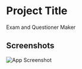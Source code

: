 # Project Title

Exam and Questioner Maker

## Screenshots

![App Screenshot]([https://github.com/Emmanz23/Java_Codes/blob/49c1b30c3deea8bee4facdd67f5fd9c8f9c38ac8/Exam%20and%20Questioner%20Maker/assets/img/qm1.PNG],[([https://raw.githubusercontent.com/Emmanz23/Java_Codes/52049996de4050b860ebd19c51eff50c02c95870/Calculator%20Java%20Gui/Calculator%20Gui.PNG](https://github.com/Emmanz23/Java_Codes/blob/49c1b30c3deea8bee4facdd67f5fd9c8f9c38ac8/Exam%20and%20Questioner%20Maker/assets/img/qm1.PNG))])
